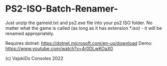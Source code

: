 # PS2-ISO-Batch-Renamer-

Just unzip the gameid.txt and ps2.exe file into your ps2 ISO folder.
No matter what the game is called (as long as it has extension *.iso) - it will be renamed appropriately.

Requires dotnet: https://dotnet.microsoft.com/en-us/download
Demo: https://www.youtube.com/watch?v=4r0DLwKOaX0

(c) VajskiDs Consoles 2022

